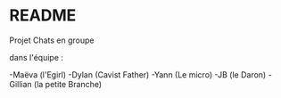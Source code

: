 # README

Projet Chats en groupe

dans l'équipe :

-Maëva (l'Egirl)
-Dylan (Cavist Father)
-Yann (Le micro)
-JB (le Daron)
-Gillian (la petite Branche)